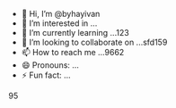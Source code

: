 - 👋 Hi, I’m @byhayivan
- 👀 I’m interested in ...
- 🌱 I’m currently learning ...123
- 💞️ I’m looking to collaborate on ...sfd159
- 📫 How to reach me ...9662
- 😄 Pronouns: ...
- ⚡ Fun fact: ...

<!---2
byhayivan/byhayivan is a ✨ special ✨ repository because its `README.md` (this file) appears on your GitHub profile.
You can click the Preview link to take a look at your changes.
--->95
